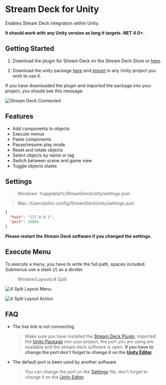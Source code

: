 # Stream Deck for Unity

Enables Stream Deck integration within Unity.

**It should work with any Unity version as long it targets .NET 4.0+.**

## Getting Started

1. Download the plugin for Stream Deck on the Stream Deck Store or [here](https://github.com/nicollasricas/streamdeck-unity/releases/latest).

2. Download the unity package [here](https://github.com/nicollasricas/unity-streamdeck/releases/latest) and [import](https://docs.unity3d.com/Manual/AssetPackages.html) in any Unity project you wish to use it.

If you have downloaded the plugin and imported the package into your project, you should see this message:

![Stream Deck Connected](https://user-images.githubusercontent.com/7860985/114270390-0f16ba00-99da-11eb-999b-fd90fb74cc95.png)

## Features

- Add components to objects
- Execute menus
- Paste components
- Pause/resume play mode
- Reset and rotate objects
- Select objects by name or tag
- Switch between scene and game view
- Toggle objects states

## Settings

> Windows: %appdata%/StreamDeckUnity/settings.json

> Mac: /Users/john/.config/StreamDeckUnity/settings.json

```json
{
  "host": "127.0.0.1",
  "port": 18084
}
```

**Please restart the Stream Deck software if you changed the settings.**

## Execute Menu

To execute a menu, you have to write the full path, spaces included. Submenus use a slash (/) as a divider.

> Window/Layouts/4 Split

![4 Split Layout Menu](https://user-images.githubusercontent.com/7860985/114270122-ab3fc180-99d8-11eb-80eb-341ef5182b3f.png)

![4 Split Layout Action](https://user-images.githubusercontent.com/7860985/114270198-15f0fd00-99d9-11eb-9898-510441127c8d.png)

## FAQ

- The live link is not connecting

  > Make sure you have installed the [Stream Deck Plugin](https://github.com/nicollasricas/streamdeck-unity/releases/latest), imported the [Unity Package](https://github.com/nicollasricas/unity-streamdeck/releases/latest) into your project, the port you are using are available and the stream deck software is open. **If you have to change the port don't forget to change it on the [Unity Editor](https://github.com/nicollasricas/unity-streamdeck#settings)**.

- The default port is been used by another software

  > You can change the port on the [Settings](#Settings) file, don't forget to change it on the [Unity Editor](https://github.com/nicollasricas/unity-streamdeck#settings).
